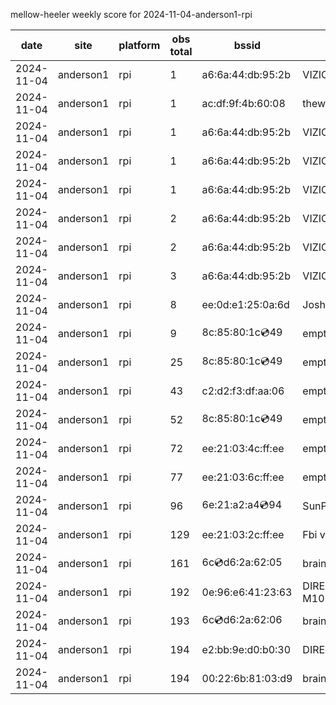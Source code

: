 mellow-heeler weekly score for 2024-11-04-anderson1-rpi

|date|site|platform|obs total|bssid|ssid|lat|lng|
|--|--|--|--|--|--|--|--|
|2024-11-04|anderson1|rpi|1|a6:6a:44:db:95:2b|VIZIOCastAudio8720|0|0|
|2024-11-04|anderson1|rpi|1|ac:df:9f:4b:60:08|theweef|0|0|
|2024-11-04|anderson1|rpi|1|a6:6a:44:db:95:2b|VIZIOCastAudio8999|0|0|
|2024-11-04|anderson1|rpi|1|a6:6a:44:db:95:2b|VIZIOCastAudio5803|0|0|
|2024-11-04|anderson1|rpi|1|a6:6a:44:db:95:2b|VIZIOCastAudio4606|0|0|
|2024-11-04|anderson1|rpi|2|a6:6a:44:db:95:2b|VIZIOCastAudio5670|0|0|
|2024-11-04|anderson1|rpi|2|a6:6a:44:db:95:2b|VIZIOCastAudio4111|0|0|
|2024-11-04|anderson1|rpi|3|a6:6a:44:db:95:2b|VIZIOCastAudio1118|0|0|
|2024-11-04|anderson1|rpi|8|ee:0d:e1:25:0a:6d|JoshLily|0|0|
|2024-11-04|anderson1|rpi|9|8c:85:80:1c:cd:49|empty_ssid|0|0|
|2024-11-04|anderson1|rpi|25|8c:85:80:1c:cd:49|empty_ssid|0|0|
|2024-11-04|anderson1|rpi|43|c2:d2:f3:df:aa:06|empty_ssid|0|0|
|2024-11-04|anderson1|rpi|52|8c:85:80:1c:cd:49|empty_ssid|0|0|
|2024-11-04|anderson1|rpi|72|ee:21:03:4c:ff:ee|empty_ssid|0|0|
|2024-11-04|anderson1|rpi|77|ee:21:03:6c:ff:ee|empty_ssid|0|0|
|2024-11-04|anderson1|rpi|96|6e:21:a2:a4:cd:94|SunPower21450|0|0|
|2024-11-04|anderson1|rpi|129|ee:21:03:2c:ff:ee|Fbi van 13|0|0|
|2024-11-04|anderson1|rpi|161|6c:cd:d6:2a:62:05|braingang2_5GEXT|0|0|
|2024-11-04|anderson1|rpi|192|0e:96:e6:41:23:63|DIRECT-63-HP M102 LaserJet|0|0|
|2024-11-04|anderson1|rpi|193|6c:cd:d6:2a:62:06|braingang2_2GEXT|0|0|
|2024-11-04|anderson1|rpi|194|e2:bb:9e:d0:b0:30|DIRECT-9ED03030|0|0|
|2024-11-04|anderson1|rpi|194|00:22:6b:81:03:d9|braingang2|0|0|
